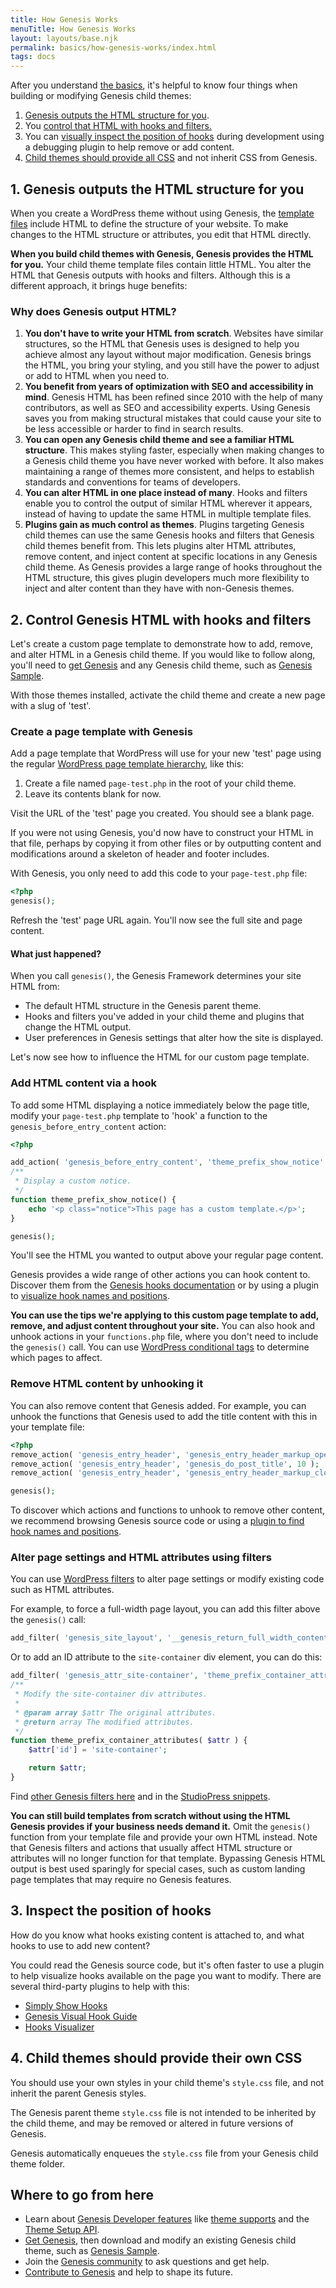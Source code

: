 ```yaml
---
title: How Genesis Works
menuTitle: How Genesis Works
layout: layouts/base.njk
permalink: basics/how-genesis-works/index.html
tags: docs
---
```


After you understand <a href="{{ '/basics/' | url }}">the basics</a>, it's helpful to know four things when building or modifying Genesis child themes:

1. <a href="#1.-genesis-outputs-the-html-structure-for-you">Genesis outputs the HTML structure for you</a>.
2. You <a href="#2.-control-genesis-html-with-hooks-and-filters">control that HTML with hooks and filters.</a>
3. You can <a href="#3.-inspect-the-position-of-hooks">visually inspect the position of hooks</a> during development using a debugging plugin to help remove or add content.
4. <a href="#4.-child-themes-should-provide-their-own-css">Child themes should provide all CSS</a> and not inherit CSS from Genesis.

## 1. Genesis outputs the HTML structure for you

When you create a WordPress theme without using Genesis, the [template files](https://developer.wordpress.org/themes/basics/template-files/#template-files) include HTML to define the structure of your website. To make changes to the HTML structure or attributes, you edit that HTML directly.

**When you build child themes with Genesis, Genesis provides the HTML for you.** Your child theme template files contain little HTML. You alter the HTML that Genesis outputs with hooks and filters. Although this is a different approach, it brings huge benefits:

### Why does Genesis output HTML?

1. **You don't have to write your HTML from scratch**. Websites have similar structures, so the HTML that Genesis uses is designed to help you achieve almost any layout without major modification. Genesis brings the HTML, you bring your styling, and you still have the power to adjust or add to HTML when you need to.
2. **You benefit from years of optimization with SEO and accessibility in mind**. Genesis HTML has been refined since 2010 with the help of many contributors, as well as SEO and accessibility experts. Using Genesis saves you from making structural mistakes that could cause your site to be less accessible or harder to find in search results.
3. **You can open any Genesis child theme and see a familiar HTML structure**. This makes styling faster, especially when making changes to a Genesis child theme you have never worked with before. It also makes maintaining a range of themes more consistent, and helps to establish standards and conventions for teams of developers.
4. **You can alter HTML in one place instead of many**. Hooks and filters enable you to control the output of similar HTML wherever it appears, instead of having to update the same HTML in multiple template files.
5. **Plugins gain as much control as themes**. Plugins targeting Genesis child themes can use the same Genesis hooks and filters that Genesis child themes benefit from. This lets plugins alter HTML attributes, remove content, and inject content at specific locations in any Genesis child theme. As Genesis provides a large range of hooks throughout the HTML structure, this gives plugin developers much more flexibility to inject and alter content than they have with non-Genesis themes.

## 2. Control Genesis HTML with hooks and filters

Let's create a custom page template to demonstrate how to add, remove, and alter HTML in a Genesis child theme. If you would like to follow along, you'll need to [get Genesis](https://www.studiopress.com/features/#genesis-feature-9) and any Genesis child theme, such as [Genesis Sample](https://github.com/studiopress/genesis-sample/releases).

With those themes installed, activate the child theme and create a new page with a slug of 'test'.

### Create a page template with Genesis

Add a page template that WordPress will use for your new 'test' page using the regular [WordPress page template hierarchy](https://developer.wordpress.org/themes/template-files-section/page-template-files/#page-templates-within-the-template-hierarchy), like this:

1. Create a file named `page-test.php` in the root of your child theme.
2. Leave its contents blank for now.

Visit the URL of the 'test' page you created. You should see a blank page.

If you were not using Genesis, you'd now have to construct your HTML in that file, perhaps by copying it from other files or by outputting content and modifications around a skeleton of header and footer includes.

With Genesis, you only need to add this code to your `page-test.php` file:

```php
<?php
genesis();
```

Refresh the 'test' page URL again. You'll now see the full site and page content.

#### What just happened?

When you call `genesis()`, the Genesis Framework determines your site HTML from:

- The default HTML structure in the Genesis parent theme.
- Hooks and filters you've added in your child theme and plugins that change the HTML output.
- User preferences in Genesis settings that alter how the site is displayed.

Let's now see how to influence the HTML for our custom page template. 

### Add HTML content via a hook

To add some HTML displaying a notice immediately below the page title, modify your `page-test.php` template to 'hook' a function to the `genesis_before_entry_content` action:

```php
<?php

add_action( 'genesis_before_entry_content', 'theme_prefix_show_notice' );
/**
 * Display a custom notice.
 */
function theme_prefix_show_notice() {
	echo '<p class="notice">This page has a custom template.</p>';
}

genesis();
```

You'll see the HTML you wanted to output above your regular page content.

Genesis provides a wide range of other actions you can hook content to. Discover them from the <a href="{{ '/basics/genesis-hooks/' | url }}">Genesis hooks documentation</a> or by using a plugin to <a href="#3.-inspect-the-position-of-hooks">visualize hook names and positions</a>.

<p class="notice-small">
<strong>You can use the tips we're applying to this custom page template to add, remove, and adjust content throughout your site.</strong> You can also hook and unhook actions in your <code>functions.php</code> file, where you don't need to include the <code>genesis()</code> call. You can use <a href="https://codex.wordpress.org/Conditional_Tags">WordPress conditional tags</a> to determine which pages to affect.
</p>

### Remove HTML content by unhooking it

You can also remove content that Genesis added. For example, you can unhook the functions that Genesis used to add the title content with this in your template file:

```php
<?php
remove_action( 'genesis_entry_header', 'genesis_entry_header_markup_open', 5 );
remove_action( 'genesis_entry_header', 'genesis_do_post_title', 10 );
remove_action( 'genesis_entry_header', 'genesis_entry_header_markup_close', 12 );

genesis();
```

To discover which actions and functions to unhook to remove other content, we recommend browsing Genesis source code or using a <a href="#3.-inspect-the-position-of-hooks">plugin to find hook names and positions</a>.

### Alter page settings and HTML attributes using filters

You can use [WordPress filters](https://developer.wordpress.org/plugins/hooks/filters/) to alter page settings or modify existing code such as HTML attributes.

For example, to force a full-width page layout, you can add this filter above the `genesis()` call:

```php
add_filter( 'genesis_site_layout', '__genesis_return_full_width_content' );
```

Or to add an ID attribute to the `site-container` div element, you can do this:

```php
add_filter( 'genesis_attr_site-container', 'theme_prefix_container_attributes' );
/**
 * Modify the site-container div attributes.
 *
 * @param array $attr The original attributes.
 * @return array The modified attributes.
 */
function theme_prefix_container_attributes( $attr ) {
	$attr['id'] = 'site-container';

	return $attr;
}
```

Find <a href="{{ '/basics/genesis-filters/' | url }}">other Genesis filters here</a> and in the [StudioPress snippets](https://my.studiopress.com/documentation/snippets/).

<p class="notice-small">
<strong>You can still build templates from scratch without using the HTML Genesis provides if your business needs demand it.</strong> Omit the <code>genesis()</code> function from your template file and provide your own HTML instead. Note that Genesis filters and actions that usually affect HTML structure or attributes will no longer function for that template. Bypassing Genesis HTML output is best used sparingly for special cases, such as custom landing page templates that may require no Genesis features.
</p>

## 3. Inspect the position of hooks

How do you know what hooks existing content is attached to, and what hooks to use to add new content?

You could read the Genesis source code, but it's often faster to use a plugin to help visualize hooks available on the page you want to modify. There are several third-party plugins to help with this:

- [Simply Show Hooks](https://wordpress.org/plugins/simply-show-hooks/)
- [Genesis Visual Hook Guide](https://wordpress.org/plugins/genesis-visual-hook-guide/)
- [Hooks Visualizer](https://wordpress.org/plugins/hooks-visualizer/)

## 4. Child themes should provide their own CSS

You should use your own styles in your child theme's `style.css` file, and not inherit the parent Genesis styles.

The Genesis parent theme `style.css` file is not intended to be inherited by the child theme, and may be removed or altered in future versions of Genesis.

Genesis automatically enqueues the `style.css` file from your Genesis child theme folder.

## Where to go from here

- Learn about <a href="{{ '/developer-features/' | url }}">Genesis Developer features</a> like <a href="{{ '/developer-features/theme-support/' | url }}">theme supports</a> and the <a href="{{ '/theme-setup/' | url }}">Theme Setup API</a>.
- [Get Genesis](https://www.studiopress.com/features/#genesis-feature-9), then download and modify an existing Genesis child theme, such as [Genesis Sample](https://github.com/studiopress/genesis-sample/releases).
- Join the <a href="{{ '/contribute/community/' | url }}">Genesis community</a> to ask questions and get help.
- <a href="{{ '/contribute/' | url }}">Contribute to Genesis</a> and help to shape its future.
